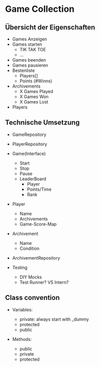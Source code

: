# Game Collection

## Übersicht der Eigenschaften

- Games Anzeigen
- Games starten
  - TIK TAK TOE
  - ...
- Games beenden
- Games pausieren
- Bestenliste
  - Players[]
  - Points (#Winns)
- Archivements
  - X Games Played
  - X Games Won
  - X Games Lost
- Players

## Technische Umsetzung

- GameRepository
- PlayerRepository
- Game(Interface)
  - Start
  - Stop
  - Pause
  - LeaderBoard
    - Player
    - Points/Time
    - Rank
- Player
  - Name
  - Archivements
  - Game-Score-Map
  
- Archivement
  - Name
  - Condition
- ArchivementRepository

- Testing
  - DIY Mocks
  - Test Runner? VS Intern?

 ## Class convention 

- Variables:
  - private: always start with _dummy
  - protected
  - public

- Methods:
  - public
  - private 
  - protected
